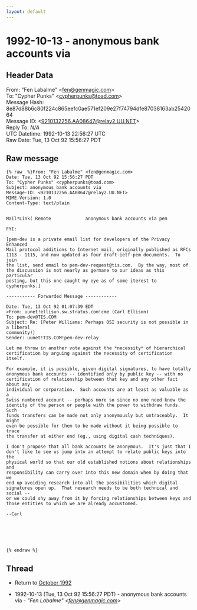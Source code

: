 ```yaml
---
layout: default
---
```


# 1992-10-13 - anonymous bank accounts via

## Header Data

From: "Fen Labalme" \<fen@genmagic.com\><br>
To: "Cypher Punks" \<cypherpunks@toad.com\><br>
Message Hash: 8e87d88b6c80f224c865eefc0ae571ef209e27f74794dfe87038163ab2542064<br>
Message ID: \<9210132256.AA08647@relay2.UU.NET\><br>
Reply To: _N/A_<br>
UTC Datetime: 1992-10-13 22:56:27 UTC<br>
Raw Date: Tue, 13 Oct 92 15:56:27 PDT<br>

## Raw message

```
{% raw  %}From: "Fen Labalme" <fen@genmagic.com>
Date: Tue, 13 Oct 92 15:56:27 PDT
To: "Cypher Punks" <cypherpunks@toad.com>
Subject: anonymous bank accounts via
Message-ID: <9210132256.AA08647@relay2.UU.NET>
MIME-Version: 1.0
Content-Type: text/plain


Mail*Link( Remote             anonymous bank accounts via pem

FYI:

[pem-dev is a private email list for developers of the Privacy Enhanced
Mail protocol additions to Internet mail, originally published as RFCs
1113 - 1115, and now updated as four draft-ietf-pem documents.  To join
the list, send email to pem-dev-request@tis.com.  By the way, most of
the discussion is not nearly as germane to our ideas as this particular
posting, but this one caught my eye as of some iterest to cypherpunks.]

----------- Forwarded Message ------------

Date: Tue, 13 Oct 92 01:07:39 EDT
>From: uunet!ellisun.sw.stratus.com!cme (Carl Ellison)
To: pem-dev@TIS.COM
Subject: Re: [Peter Williams: Perhaps OSI security is not possible in a liberal
community!]
Sender: uunet!TIS.COM!pem-dev-relay

Let me throw in another vote against the *necessity* of hierarchical
certification by arguing against the necessity of certification itself.

For example, it is possible, given digital signatures, to have totally
anonymous bank accounts -- identified only by public key -- with no
certification of relationship between that key and any other fact about any
individual or corporation.  Such accounts are at least as valuable as a
Swiss numbered account -- perhaps more so since no one need know the
identity of the person or people with the power to withdraw funds.  Such
funds transfers can be made not only anonymously but untraceably.  It might
even be possible for them to be made without it being possible to trace
the transfer at either end (eg., using digital cash techniques).

I don't propose that all bank accounts be anonymous.  It's just that I
don't like to see us jump into an attempt to relate public keys into the
physical world so that our old established notions about relationships and
responsibility can carry over into this new domain when by doing that we
end up avoiding research into all the possibilities which digital
signatures open up.  That research needs to be both technical and social --
or we could shy away from it by forcing relationships between keys and
those entities to which we are already accustomed.

--Carl






{% endraw %}
```

## Thread

+ Return to [October 1992](/years/1992/10)

+ 1992-10-13 (Tue, 13 Oct 92 15:56:27 PDT) - anonymous bank accounts via - _"Fen Labalme" \<fen@genmagic.com\>_

